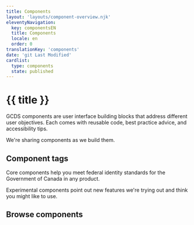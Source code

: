 ```yaml
---
title: Components
layout: 'layouts/component-overview.njk'
eleventyNavigation:
  key: componentsEN
  title: Components
  locale: en
  order: 0
translationKey: 'components'
date: 'git Last Modified'
cardlist:
  type: components
  state: published
---
```


# {{ title }}

GCDS components are user interface building blocks that address different user objectives. Each comes with reusable code, best practice advice, and accessibility tips.

We're sharing components as we build them.

## Component tags

Core components help you meet federal identity standards for the Government of Canada in any product.

Experimental components point out new features we're trying out and think you might like to use.

## Browse components
